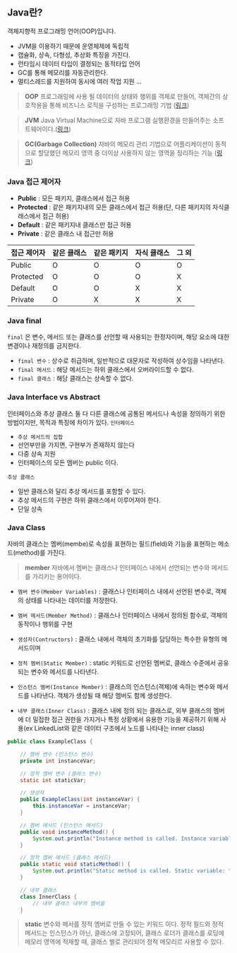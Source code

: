 ## Java란?
객체지향적 프로그래밍 언어(OOP)입니다.

- JVM을 이용하기 때문에 운영체제에 독립적
- 캡슐화, 상속, 다형성, 추상화 특징을 가진다.
- 런타임시 데이터 타입이 결정되는 동적타입 언어
- GC를 통해 메모리를 자동관리한다.
- 멀티스레드를 지원하여 동시에 여러 작업 지원
  ...

> **OOP**
프로그래밍에 사용 될 데이터의 상태와 행위를 객체로 만들어, 객체간의 상호작용을 통해 비즈니스 로직을 구성하는 프로그래밍 기법 ([링크](https://velog.io/@industry1111/OOP-%EA%B0%9D%EC%B2%B4%EC%A7%80%ED%96%A5%ED%94%84%EB%A1%9C%EA%B7%B8%EB%9E%98%EB%B0%8D))

> **JVM**
Java Virtual Machine으로 자바 프로그램 실행환경을 만들어주는 소프트웨어이다.([링크](https://velog.io/@industry1111/Java-%EC%BB%B4%ED%8C%8C%EC%9D%BC-%EA%B3%BC%EC%A0%95))


> **GC(Garbage Collection)**
자바의 메모리 관리 기법으로 어플리케이션이 동적으로 할당했던 메모리 영역 중 더이상 사용하지 않는 영역을 정리하는 기능 ([링크](https://velog.io/@industry1111/Java-Garbage-Collection))

### Java 접근 제어자
- **Public** : 모든 패키지, 클래스에서 접근 허용
- **Protected** : 같은 패키지내의 모든 클래스에서 접근 허용(단, 다른 패키지의 자식클래스에서 접근 허용)
- **Default** : 같은 패키지내 클래스만 접근 허용
- **Private** : 같은 클래스 내 접근만 허용

|접근 제어자|같은 클래스|같은 패키지|자식 클래스|그 외|
|---|---|---|---|---|
|Public|O|O|O|O|
|Protected|O|O|O|X|
|Default|O|O|X|X|
|Private|O|X|X|X|

### Java final
`final` 은 변수, 메서드 또는 클래스를 선언할 때 사용되는 한정자이며,
해당 요소에 대한 변경이나 재정의를 금지한다.

- `final 변수` : 상수로 취급하며, 일반적으로 대문자로 작성하여 상수임을 나타낸다.
- `final 메서드` : 해당 메서드는 하위 클래스에서 오버라이드할 수 없다.
- `final 클래스` : 해당 클래스는 상속할 수 없다.

### Java Interface vs Abstract
인터페이스와 추상 클래스 둘 다 다른 클래스에 공통된 메서드나 속성을 정의하기 위한 방법이지만, 목적과 특징에 차이가 있다.
`인터페이스`
- `추상 메서드의 집합`
- 선언부만을 가지면, 구현부가 존재하지 않는다
- 다중 상속 지원
- 인터페이스의 모든 멤버는 public 이다.

`추상 클래스`
- 일반 클래스와 달리 추상 메서드를 포함할 수 있다.
- 추상 메서드의 구현은 하위 클래스에서 이루어져야 한다.
- 단일 상속

### Java Class
자바의 클래스는 멤버(membe)로 속성을 표현하는 필드(field)와 기능을 표현하는 메소드(method)를 가진다.

>**member**
자바에서 멤버는 클래스나 인터페이스 내에서 선언되는 변수와 메서드를 가리키는 용어이다.

- `멤버 변수(Member Variables)` : 클래스나 인터페이스 내에서 선언된 변수로, 객체의 상태를 나타내는 데이터를 저장한다.

- `멤버 메서드(Member Method)` : 클래스나 인터페이스 내에서 정의된 함수로, 객체의 동작이나 행위를 구현

- `생성자(Contructors)` : 클래스 내에서 객체의 초기화를 담당하는 특수한 유형의 메서드이며

- `정적 멤버(Static Member)` : static 키워드로 선언된 멤버로, 클래스 수준에서 공유되는 변수와 메서드를 나타낸다.

- `인스턴스 멤버(Instance Member)` : 클래스의 인스턴스(객체)에 속하는 변수와 메서드를 나타낸다. 객체가 생성될 때 해당 멤버도 함께 생성한다.

- `내부 클래스(Inner Class)` : 클래스 내에 정의 되는 클래스로, 외부 클래스의 멤버에 더 밀접한 접근 권한을 가지거나 특정 상황에서 유용한 기능을 제공하기 위해 사용(ex LinkedList와 같은 데이터 구조에서 노드를 나타내는 inner class)

```java
public class ExampleClass {

    // 멤버 변수 (인스턴스 변수)
    private int instanceVar;

    // 정적 멤버 변수 (클래스 변수)
    static int staticVar;

    // 생성자
    public ExampleClass(int instanceVar) {
        this.instanceVar = instanceVar;
    }

    // 멤버 메서드 (인스턴스 메서드)
    public void instanceMethod() {
        System.out.println("Instance method is called. Instance variable: " + instanceVar);
    }

    // 정적 멤버 메서드 (클래스 메서드)
    public static void staticMethod() {
        System.out.println("Static method is called. Static variable: " + staticVar);
    }

    // 내부 클래스
    class InnerClass {
        // 내부 클래스 내부의 멤버들
    }
```

> **static**
변수와 메서를 정적 멤버로 만들 수 있는 키워드 이다.
정적 필드와 정적 메서드는 인스턴스가 아닌, 클래스에 고정되어, 클래스 로더가 클래스를 로딩에 메모리 영역에 적재할 때, 클래스 별로 관리되어 정적 메모리르 사용할 수 있다.